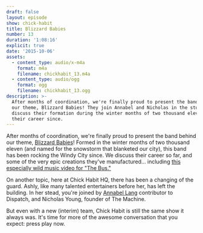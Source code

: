 ```yaml
---
draft: false
layout: episode
show: chick-habit
title: Blizzard Babies
number: 13
duration: '1:08:16'
explicit: true
date: '2015-10-06'
assets:
  - content_type: audio/x-m4a
    format: m4a
    filename: chickhabit_13.m4a
  - content_type: audio/ogg
    format: ogg
    filename: chickhabit_13.ogg
description: >-
  After months of coordination, we're finally proud to present the band behind
  our theme, Blizzard Babies! They join Annabel and Nicholas in the studio to
  discuss their formation during the winter months of two thousand eleven, and
  their career since.
---
```

After months of coordination, we're finally proud to present the band behind our theme, [Blizzard Babies](https://www.facebook.com/blizzardbabies)! Formed in the winter months of two thousand eleven (and named for the snowstorm that blanketed our city), this band has been rocking the Windy City since. We discuss their career so far, and some of the very epic creations they've manufactured... including [this especially wild music video for "The Bus."](https://www.youtube.com/watch?v=ooDKObG7JkQ)

On another topic, here at Chick Habit HQ, there has been a changing of the guard. Ashly, like many talented entertainers before her, has left the building. In her stead, you're joined by [Annabel Lang](http://machine.fm/people/annabel-lang) contributor to Dispatch, and Nicholas Young, founder of The Machine.

But even with a new (interim) team, Chick Habit is still the same show it always was. It's time for more of the awesome conversation that you expect: press play now.
